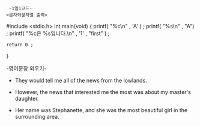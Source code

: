  
     -1일1코드-
    <문자와문자열 출력>

#include <stdio.h>
int main(void)
 {
    printf( "%c\n" , 'A' ) ;
    printf( "%s\n" , "A") ;
    printf( "%c은  %s입니다.\n" , '1' , "first" ) ;

    return 0 ;
 }


 
   -영어문장 외우기-
    <The Stars>

* They would tell me all of the news from the lowlands.

* However, the news that interested me the most was about my master's daughter.

* Her name was Stephanette, and she was the most beautiful girl in the surrounding
  area.